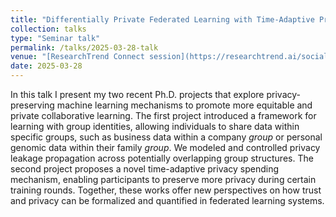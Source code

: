 ```yaml
---
title: "Differentially Private Federated Learning with Time-Adaptive Privacy Spending"
collection: talks
type: "Seminar talk"
permalink: /talks/2025-03-28-talk
venue: "[ResearchTrend Connect session](https://researchtrend.ai/social-events/researchtrend-connect-fedml)"
date: 2025-03-28
---
```




In this talk I present my two recent Ph.D. projects that explore privacy-preserving machine learning mechanisms to promote more equitable and private collaborative learning. The first project introduced a framework for learning with group identities, allowing individuals to share data within specific groups, such as business data within a company *group* or personal genomic data within their family *group*. We modeled and controlled privacy leakage propagation across potentially overlapping group structures. The second project proposes a novel time-adaptive privacy spending mechanism, enabling participants to preserve more privacy during certain training rounds. Together, these works offer new perspectives on how trust and privacy can be formalized and quantified in federated learning systems.